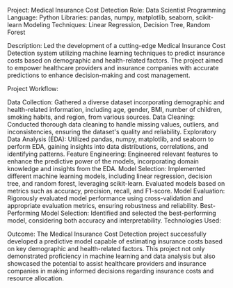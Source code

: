 Project: Medical Insurance Cost Detection
Role: Data Scientist
Programming Language: Python
Libraries: pandas, numpy, matplotlib, seaborn, scikit-learn
Modeling Techniques: Linear Regression, Decision Tree, Random Forest

Description:
Led the development of a cutting-edge Medical Insurance Cost Detection system utilizing machine learning techniques to predict insurance costs based on demographic and health-related factors. The project aimed to empower healthcare providers and insurance companies with accurate predictions to enhance decision-making and cost management.

Project Workflow:

Data Collection: Gathered a diverse dataset incorporating demographic and health-related information, including age, gender, BMI, number of children, smoking habits, and region, from various sources.
Data Cleaning: Conducted thorough data cleaning to handle missing values, outliers, and inconsistencies, ensuring the dataset's quality and reliability.
Exploratory Data Analysis (EDA): Utilized pandas, numpy, matplotlib, and seaborn to perform EDA, gaining insights into data distributions, correlations, and identifying patterns.
Feature Engineering: Engineered relevant features to enhance the predictive power of the models, incorporating domain knowledge and insights from the EDA.
Model Selection: Implemented different machine learning models, including linear regression, decision tree, and random forest, leveraging scikit-learn. Evaluated models based on metrics such as accuracy, precision, recall, and F1-score.
Model Evaluation: Rigorously evaluated model performance using cross-validation and appropriate evaluation metrics, ensuring robustness and reliability.
Best-Performing Model Selection: Identified and selected the best-performing model, considering both accuracy and interpretability.
Technologies Used:

Outcome:
The Medical Insurance Cost Detection project successfully developed a predictive model capable of estimating insurance costs based on key demographic and health-related factors. This project not only demonstrated proficiency in machine learning and data analysis but also showcased the potential to assist healthcare providers and insurance companies in making informed decisions regarding insurance costs and resource allocation.
